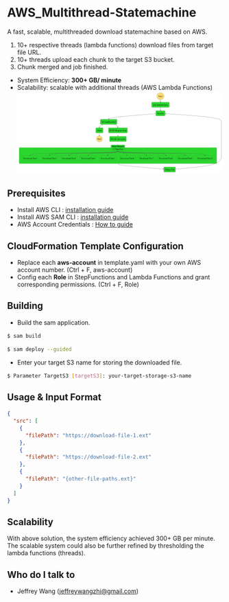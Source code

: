 # AWS_Multithread-Statemachine
A fast, scalable, multithreaded download statemachine based on AWS.
1. 10+ respective threads (lambda functions) download files from target file URL.
2. 10+ threads upload each chunk to the target S3 bucket.
3. Chunk merged and job finished.
* System Efficiency: **300+ GB/ minute**
* Scalability: scalable with additional threads (AWS Lambda Functions)
![statemachine_graph.png](src/statemachine/statemachine_graph.png)
## Prerequisites <a name = "prerequisites"></a> ##
* Install AWS CLI : [installation guide](https://docs.aws.amazon.com/cli/latest/userguide/getting-started-install.html)
* Install AWS SAM CLI : [installation guide](https://docs.aws.amazon.com/serverless-application-model/latest/developerguide/install-sam-cli.html)
* AWS Account Credentials : [How to guide](https://docs.aws.amazon.com/cli/latest/userguide/cli-configure-envvars.html)
## CloudFormation Template Configuration <a name = "config"></a> ##
* Replace each **aws-account** in template.yaml with your own AWS account number. (Ctrl + F, aws-account)
* Config each **Role** in StepFunctions and Lambda Functions and grant corresponding permissions. (Ctrl + F, Role)
## Building <a name = "build"></a> ##
* Build the sam application.
```bash
$ sam build
```
```bash
$ sam deploy --guided
```
* Enter your target S3 name for storing the downloaded file.
```bash
$ Parameter TargetS3 [targetS3]: your-target-storage-s3-name
```
## Usage & Input Format
```json
{
  "src": [
    {
      "filePath": "https://download-file-1.ext"
    },
    {
      "filePath": "https://download-file-2.ext"
    },
    {
      "filePath": "{other-file-paths.ext}"
    }
  ]
}
```
## Scalability <a name = "build"></a> ##
With above solution, the system efficiency achieved 300+ GB per minute. The scalable system could also be further refined by thresholding the lambda functions (threads).
## Who do I talk to <a name = "author"></a>
- Jeffrey Wang (jeffreywangzhi@gmail.com)

